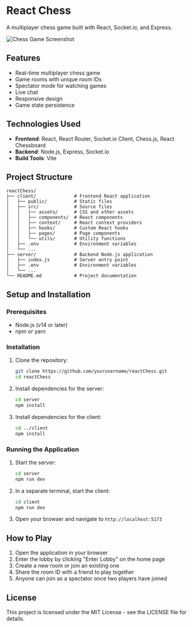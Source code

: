 # React Chess

A multiplayer chess game built with React, Socket.io, and Express.

![Chess Game Screenshot](https://i.imgur.com/placeholder.jpg)

## Features

- Real-time multiplayer chess game
- Game rooms with unique room IDs
- Spectator mode for watching games
- Live chat
- Responsive design
- Game state persistence

## Technologies Used

- **Frontend**: React, React Router, Socket.io Client, Chess.js, React Chessboard
- **Backend**: Node.js, Express, Socket.io
- **Build Tools**: Vite

## Project Structure

```
reactChess/
├── client/              # Frontend React application
│   ├── public/          # Static files
│   ├── src/             # Source files
│   │   ├── assets/      # CSS and other assets
│   │   ├── components/  # React components
│   │   ├── context/     # React context providers
│   │   ├── hooks/       # Custom React hooks
│   │   ├── pages/       # Page components
│   │   └── utils/       # Utility functions
│   ├── .env             # Environment variables
│   └── ...
├── server/              # Backend Node.js application
│   ├── index.js         # Server entry point
│   ├── .env             # Environment variables
│   └── ...
└── README.md            # Project documentation
```

## Setup and Installation

### Prerequisites

- Node.js (v14 or later)
- npm or yarn

### Installation

1. Clone the repository:
   ```bash
   git clone https://github.com/yourusername/reactChess.git
   cd reactChess
   ```

2. Install dependencies for the server:
   ```bash
   cd server
   npm install
   ```

3. Install dependencies for the client:
   ```bash
   cd ../client
   npm install
   ```

### Running the Application

1. Start the server:
   ```bash
   cd server
   npm run dev
   ```

2. In a separate terminal, start the client:
   ```bash
   cd client
   npm run dev
   ```

3. Open your browser and navigate to `http://localhost:5173`

## How to Play

1. Open the application in your browser
2. Enter the lobby by clicking "Enter Lobby" on the home page
3. Create a new room or join an existing one
4. Share the room ID with a friend to play together
5. Anyone can join as a spectator once two players have joined

## License

This project is licensed under the MIT License - see the LICENSE file for details. 